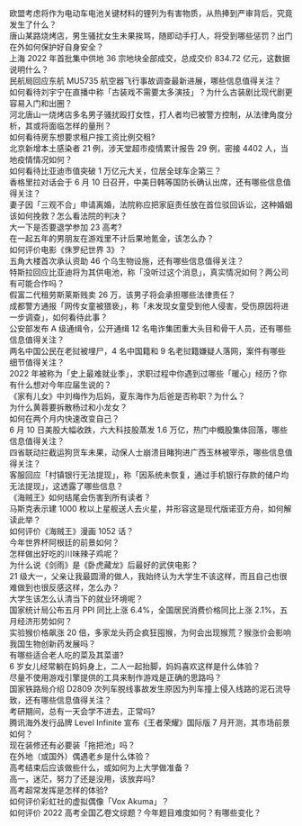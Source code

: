 欧盟考虑将作为电动车电池关键材料的锂列为有害物质，从热捧到严审背后，究竟发生了什么？  
唐山某路烧烤店，男生骚扰女生未果挨骂，随即动手打人，将受到哪些惩罚？出门在外如何保护好自身安全？  
上海 2022 年首批集中供地 36 宗地块全部成交，总成交价 834.72 亿元，这数据说明什么？  
民航局回应东航 MU5735 航空器飞行事故调查最新进展，哪些信息值得关注？  
如何看待刘宇宁在直播中称「古装戏不需要太多演技」？为什么古装剧比现代剧更容易入门和出圈？  
河北唐山一烧烤店多名男子骚扰殴打女性，打人者均已被警方控制，从法律角度分析，其或将面临怎样的量刑？  
如何看待房东想要求租户按工资比例交租?  
北京新增本土感染者 21 例，涉天堂超市疫情累计报告 29 例，密接 4402 人，当地疫情情况如何？  
如何看待比亚迪市值突破 1 万亿元大关，位居全球车企第三？  
香格里拉对话会于 6 月 10 日召开，中美日韩等国防长确认出席，还有哪些信息值得关注？  
妻子因「三观不合」申请离婚，法院称应把家庭责任放在首位驳回诉讼，这种婚姻该如何挽救？怎么看法院的判决？  
大一下是否要退学参加 23 高考?  
在一起五年的男朋友在游戏里不计后果地氪金，该怎么办？  
如何评价电影《侏罗纪世界 3》？  
五角大楼首次承认资助 46 个乌生物设施，还有哪些信息值得关注？  
特斯拉回应比亚迪将为其供电池，称「没听过这个消息」，真实情况如何？两公司有可能合作吗？  
假富二代租劳斯莱斯贱卖 26 万，该男子将会承担哪些法律责任？  
成都警方通报「网传女童被猥亵」，称「未发现女童受到他人侵害，受伤原因将进一步调查」，如何看待此事？  
公安部发布 A 级通缉令，公开通缉 12 名电诈集团重大头目和骨干人员，还有哪些信息值得关注？  
两名中国公民在老挝被埋尸，4 名中国籍和 9 名老挝籍嫌疑人落网，案件有哪些细节值得关注？  
2022 年被称为「史上最难就业季」，求职过程中你遇到过哪些「暖心」经历？你有什么想对今年应届生说的？  
《家有儿女》中刘梅作为后妈，夏东海作为后爸是否称职？为什么？  
为什么黄蓉要拆散杨过和小龙女？  
如何在两个月内快速改变自己？  
6 月 10 日美股大幅收跌，六大科技股蒸发 1.6 万亿，热门中概股集体回落，哪些信息值得关注？  
四省联动拦截运狗货车未果，动保人士崩溃目睹狗进广西玉林被宰杀，哪些信息值得关注？  
客服回应「村镇银行无法提现」，称「因系统未恢复，通过手机银行存款的储户均无法提现」，这透露了哪些信息？  
《海贼王》如何结尾会伤害到所有读者？  
马斯克表示建 1000 枚以上星舰送人去火星，并形容这是现代版诺亚方舟，如何解读此举？  
如何评价《海贼王》漫画 1052 话？  
今年世界杯阿根廷的前景如何？  
怎样做出好吃的川味辣子鸡呢？  
为什么说《剑雨》是《卧虎藏龙》后最好的武侠电影？  
21 级大一，父亲让我最圆滑的做人，我始终认为大学生不该这样，而且自己也很难做到也很反感这样，怎么办？  
大学生该怎么认清当下的就业环境呢？  
国家统计局公布五月 PPI 同比上涨 6.4%，全国居民消费价格同比上涨 2.1%，五月经济形势如何？  
实验猴价格飙涨 20 倍，多家龙头药企疯狂囤猴，为何会出现猴荒？猴涨价会影响我国生物创新药发展吗？  
有哪些适合老人吃的菜及其菜谱?  
6 岁女儿经常躺在妈妈身上，二人一起抬脚，妈妈喜欢这样是什么体验？  
尽量不使用游戏引擎提供的工具来制作游戏是正确的思路吗？  
国家铁路局介绍 D2809 次列车脱线事故发生原因为列车撞上侵入线路的泥石流导致，还有哪些信息值得关注？  
考研期间，总有一天会学不进去，正常吗?  
腾讯海外发行品牌 Level Infinite 宣布《王者荣耀》国际版 7 月开测，其市场前景如何？  
现在装修还有必要装「拖把池」吗？  
在外地（或国外）偶遇老乡是什么体验？  
高考结束后应该做些什么，或如何为上大学做准备？  
高一，迷茫，努力了还是没用，该放弃吗?  
高考超常发挥是怎样的体验?  
如何评价彩虹社的虚拟偶像「Vox Akuma」？  
如何评价 2022 高考全国乙卷文综题？今年题目难度如何？有哪些变化？  
